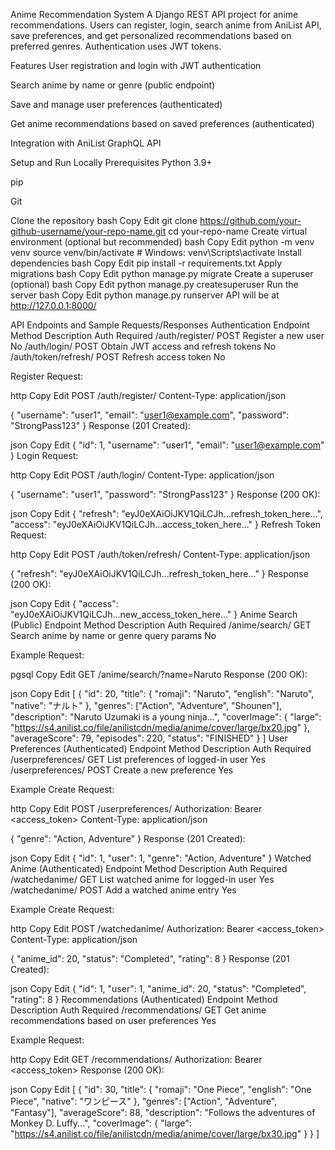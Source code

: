 Anime Recommendation System
A Django REST API project for anime recommendations. Users can register, login, search anime from AniList API, save preferences, and get personalized recommendations based on preferred genres. Authentication uses JWT tokens.

Features
User registration and login with JWT authentication

Search anime by name or genre (public endpoint)

Save and manage user preferences (authenticated)

Get anime recommendations based on saved preferences (authenticated)

Integration with AniList GraphQL API

Setup and Run Locally
Prerequisites
Python 3.9+

pip

Git

Clone the repository
bash
Copy
Edit
git clone https://github.com/your-github-username/your-repo-name.git
cd your-repo-name
Create virtual environment (optional but recommended)
bash
Copy
Edit
python -m venv venv
source venv/bin/activate  # Windows: venv\Scripts\activate
Install dependencies
bash
Copy
Edit
pip install -r requirements.txt
Apply migrations
bash
Copy
Edit
python manage.py migrate
Create a superuser (optional)
bash
Copy
Edit
python manage.py createsuperuser
Run the server
bash
Copy
Edit
python manage.py runserver
API will be at http://127.0.0.1:8000/

API Endpoints and Sample Requests/Responses
Authentication
Endpoint	Method	Description	Auth Required
/auth/register/	POST	Register a new user	No
/auth/login/	POST	Obtain JWT access and refresh tokens	No
/auth/token/refresh/	POST	Refresh access token	No

Register
Request:

http
Copy
Edit
POST /auth/register/
Content-Type: application/json

{
  "username": "user1",
  "email": "user1@example.com",
  "password": "StrongPass123"
}
Response (201 Created):

json
Copy
Edit
{
  "id": 1,
  "username": "user1",
  "email": "user1@example.com"
}
Login
Request:

http
Copy
Edit
POST /auth/login/
Content-Type: application/json

{
  "username": "user1",
  "password": "StrongPass123"
}
Response (200 OK):

json
Copy
Edit
{
  "refresh": "eyJ0eXAiOiJKV1QiLCJh...refresh_token_here...",
  "access": "eyJ0eXAiOiJKV1QiLCJh...access_token_here..."
}
Refresh Token
Request:

http
Copy
Edit
POST /auth/token/refresh/
Content-Type: application/json

{
  "refresh": "eyJ0eXAiOiJKV1QiLCJh...refresh_token_here..."
}
Response (200 OK):

json
Copy
Edit
{
  "access": "eyJ0eXAiOiJKV1QiLCJh...new_access_token_here..."
}
Anime Search (Public)
Endpoint	Method	Description	Auth Required
/anime/search/	GET	Search anime by name or genre query params	No

Example Request:

pgsql
Copy
Edit
GET /anime/search/?name=Naruto
Response (200 OK):

json
Copy
Edit
[
  {
    "id": 20,
    "title": {
      "romaji": "Naruto",
      "english": "Naruto",
      "native": "ナルト"
    },
    "genres": ["Action", "Adventure", "Shounen"],
    "description": "Naruto Uzumaki is a young ninja...",
    "coverImage": {
      "large": "https://s4.anilist.co/file/anilistcdn/media/anime/cover/large/bx20.jpg"
    },
    "averageScore": 79,
    "episodes": 220,
    "status": "FINISHED"
  }
]
User Preferences (Authenticated)
Endpoint	Method	Description	Auth Required
/userpreferences/	GET	List preferences of logged-in user	Yes
/userpreferences/	POST	Create a new preference	Yes

Example Create Request:

http
Copy
Edit
POST /userpreferences/
Authorization: Bearer <access_token>
Content-Type: application/json

{
  "genre": "Action, Adventure"
}
Response (201 Created):

json
Copy
Edit
{
  "id": 1,
  "user": 1,
  "genre": "Action, Adventure"
}
Watched Anime (Authenticated)
Endpoint	Method	Description	Auth Required
/watchedanime/	GET	List watched anime for logged-in user	Yes
/watchedanime/	POST	Add a watched anime entry	Yes

Example Create Request:

http
Copy
Edit
POST /watchedanime/
Authorization: Bearer <access_token>
Content-Type: application/json

{
  "anime_id": 20,
  "status": "Completed",
  "rating": 8
}
Response (201 Created):

json
Copy
Edit
{
  "id": 1,
  "user": 1,
  "anime_id": 20,
  "status": "Completed",
  "rating": 8
}
Recommendations (Authenticated)
Endpoint	Method	Description	Auth Required
/recommendations/	GET	Get anime recommendations based on user preferences	Yes

Example Request:

http
Copy
Edit
GET /recommendations/
Authorization: Bearer <access_token>
Response (200 OK):

json
Copy
Edit
[
  {
    "id": 30,
    "title": {
      "romaji": "One Piece",
      "english": "One Piece",
      "native": "ワンピース"
    },
    "genres": ["Action", "Adventure", "Fantasy"],
    "averageScore": 88,
    "description": "Follows the adventures of Monkey D. Luffy...",
    "coverImage": {
      "large": "https://s4.anilist.co/file/anilistcdn/media/anime/cover/large/bx30.jpg"
    }
  }
]
